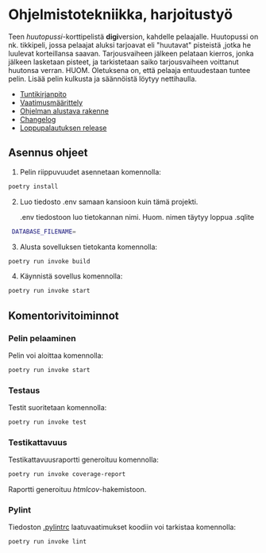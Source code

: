 # Ohjelmistotekniikka, harjoitustyö
Teen _huutopussi_-korttipelistä **digi**version, kahdelle pelaajalle. Huutopussi on nk. tikkipeli, jossa pelaajat aluksi tarjoavat eli "huutavat" pisteistä ,jotka he luulevat korteillansa saavan. Tarjousvaiheen jälkeen pelataan kierros, jonka jälkeen lasketaan pisteet, ja tarkistetaan saiko tarjousvaiheen voittanut huutonsa verran. HUOM. Oletuksena on, että pelaaja entuudestaan tuntee pelin. Lisää pelin kulkusta ja säännöistä löytyy nettihaulla.

- [Tuntikirjanpito](/dokumentaatio/tuntikirjanpito.md)
- [Vaatimusmäärittely](/dokumentaatio/vaatimusmaarittely.md)
- [Ohjelman alustava rakenne](/dokumentaatio/arkkitehtuuri.md)
- [Changelog](/dokumentaatio/changelog.md)
- [Loppupalautuksen release](https://github.com/pinjapa/ot-harjoitystyo/releases/tag/viikko7)

## Asennus ohjeet

1. Pelin riippuvuudet asennetaan komennolla:

```bash
poetry install
```

2. Luo tiedosto .env samaan kansioon kuin tämä projekti.

    .env tiedostoon luo tietokannan nimi. Huom. nimen täytyy loppua .sqlite
```bash
 DATABASE_FILENAME=
``` 

3. Alusta sovelluksen tietokanta komennolla:

 ```bash
poetry run invoke build
```

4. Käynnistä sovellus komennolla:

```bash
poetry run invoke start
```

## Komentorivitoiminnot

### Pelin pelaaminen

Pelin voi aloittaa komennolla:

```bash
poetry run invoke start
```

### Testaus

Testit suoritetaan komennolla:

```bash
poetry run invoke test
```

### Testikattavuus

Testikattavuusraportti generoituu komennolla:

```bash
poetry run invoke coverage-report
```

Raportti generoituu _htmlcov_-hakemistoon.

### Pylint

Tiedoston [.pylintrc](./.pylintrc) laatuvaatimukset koodiin voi tarkistaa komennolla:

```bash
poetry run invoke lint
```
